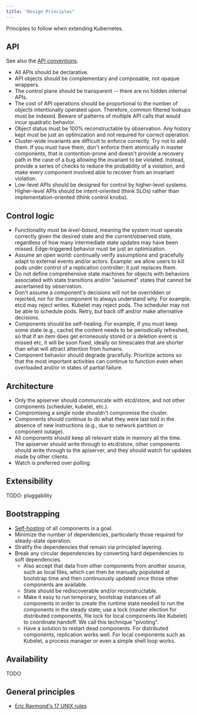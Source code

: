 ```yaml
---
title: "Design Principles"
---
```

Principles to follow when extending Kubernetes.

## API

See also the [API conventions](../devel/api-conventions).

* All APIs should be declarative.
* API objects should be complementary and composable, not opaque wrappers.
* The control plane should be transparent -- there are no hidden internal APIs.
* The cost of API operations should be proportional to the number of objects intentionally operated upon. Therefore, common filtered lookups must be indexed. Beware of patterns of multiple API calls that would incur quadratic behavior.
* Object status must be 100% reconstructable by observation. Any history kept must be just an optimization and not required for correct operation.
* Cluster-wide invariants are difficult to enforce correctly. Try not to add them. If you must have them, don't enforce them atomically in master components, that is contention-prone and doesn't provide a recovery path in the case of a bug allowing the invariant to be violated. Instead, provide a series of checks to reduce the probability of a violation, and make every component involved able to recover from an invariant violation.
* Low-level APIs should be designed for control by higher-level systems. Higher-level APIs should be intent-oriented (think SLOs) rather than implementation-oriented (think control knobs).

## Control logic

* Functionality must be *level-based*, meaning the system must operate correctly given the desired state and the current/observed state, regardless of how many intermediate state updates may have been missed. Edge-triggered behavior must be just an optimization.
* Assume an open world: continually verify assumptions and gracefully adapt to external events and/or actors. Example: we allow users to kill pods under control of a replication controller; it just replaces them.
* Do not define comprehensive state machines for objects with behaviors associated with state transitions and/or "assumed" states that cannot be ascertained by observation.
* Don't assume a component's decisions will not be overridden or rejected, nor for the component to always understand why. For example, etcd may reject writes. Kubelet may reject pods. The scheduler may not be able to schedule pods. Retry, but back off and/or make alternative decisions.
* Components should be self-healing. For example, if you must keep some state (e.g., cache) the content needs to be periodically refreshed, so that if an item does get erroneously stored or a deletion event is missed etc, it will be soon fixed, ideally on timescales that are shorter than what will attract attention from humans.
* Component behavior should degrade gracefully. Prioritize actions so that the most important activities can continue to function even when overloaded and/or in states of partial failure.

## Architecture

* Only the apiserver should communicate with etcd/store, and not other components (scheduler, kubelet, etc.).
* Compromising a single node shouldn't compromise the cluster.
* Components should continue to do what they were last told in the absence of new instructions (e.g., due to network partition or component outage).
* All components should keep all relevant state in memory all the time. The apiserver should write through to etcd/store, other components should write through to the apiserver, and they should watch for updates made by other clients.
* Watch is preferred over polling.

## Extensibility

TODO: pluggability

## Bootstrapping

* [Self-hosting](http://issue.k8s.io/246) of all components is a goal.
* Minimize the number of dependencies, particularly those required for steady-state operation.
* Stratify the dependencies that remain via principled layering.
* Break any circular dependencies by converting hard dependencies to soft dependencies.
  * Also accept that data from other components from another source, such as local files, which can then be manually populated at bootstrap time and then continuously updated once those other components are available.
  * State should be rediscoverable and/or reconstructable.
  * Make it easy to run temporary, bootstrap instances of all components in order to create the runtime state needed to run the components in the steady state; use a lock (master election for distributed components, file lock for local components like Kubelet) to coordinate handoff. We call this technique "pivoting".
  * Have a solution to restart dead components. For distributed components, replication works well. For local components such as Kubelet, a process manager or even a simple shell loop works.

## Availability

TODO

## General principles

* [Eric Raymond's 17 UNIX rules](https://en.wikipedia.org/wiki/Unix_philosophy#Eric_Raymond.E2.80.99s_17_Unix_Rules)



